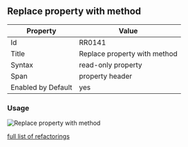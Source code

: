 ## Replace property with method

Property | Value
--- | --- 
Id | RR0141
Title | Replace property with method
Syntax | read\-only property
Span | property header
Enabled by Default | yes

### Usage

![Replace property with method](../../images/refactorings/ReplacePropertyWithMethod.png)

[full list of refactorings](Refactorings.md)
